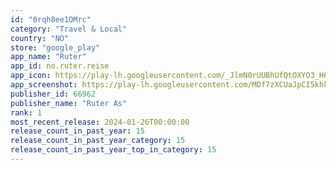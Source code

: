 ```yaml
---
id: "0rqh8ee1OMrc"
category: "Travel & Local"
country: "NO"
store: "google_play"
app_name: "Ruter"
app_id: no.ruter.reise
app_icon: https://play-lh.googleusercontent.com/_JlmN0rUUBhUfQtOXYO3_H6bdlO6eyDQdOwOiX3c7_-XA6OB1v66lZrrrI3rsEjYys0
app_screenshot: https://play-lh.googleusercontent.com/MDf7zXCUaJpCI5khknFfRL7muzA5tJnp2i5ALWzRUm22Yt-WOP61xeWCiUbhi81vc3s
publisher_id: 66962
publisher_name: "Ruter As"
rank: 1
most_recent_release: 2024-01-26T00:00:00
release_count_in_past_year: 15
release_count_in_past_year_category: 15
release_count_in_past_year_top_in_category: 15
---
```

